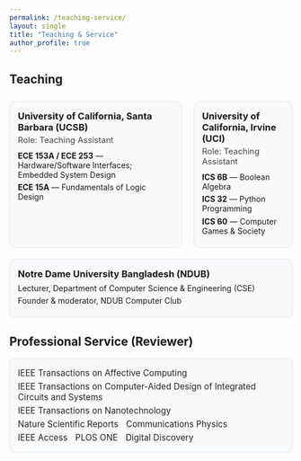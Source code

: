 ```yaml
---
permalink: /teaching-service/
layout: single
title: "Teaching & Service"
author_profile: true
---
```


<!-- Minimal, clean styling just for this page -->
<style>
.section{border:1px solid var(--footer-border,#e5e7eb);background:var(--footer-bg,#f8fafc);border-radius:10px;padding:14px;margin:.6rem 0}
.section h3{margin:.1rem 0 .25rem}
.role-line{font-size:.92rem;opacity:.8;margin:.1rem 0 .4rem}
.list{list-style:none;padding:0;margin:.25rem 0}
.list li{padding:.18rem 0}
.columns{display:grid;grid-template-columns:repeat(2,minmax(0,1fr));gap:14px}
@media (max-width:980px){.columns{grid-template-columns:1fr}}
.inline{margin:.2rem 0;font-size:.95rem}
.inline span{display:inline-block;margin:.15rem .6rem .15rem 0;opacity:.95}
</style>

## Teaching

<div class="columns">
  <div class="section">
    <h3>University of California, Santa Barbara (UCSB)</h3>
    <div class="role-line">Role: Teaching Assistant</div>
    <ul class="list">
      <li><strong>ECE 153A / ECE 253</strong> — Hardware/Software Interfaces; Embedded System Design</li>
      <li><strong>ECE 15A</strong> — Fundamentals of Logic Design</li>
    </ul>
  </div>

  <div class="section">
    <h3>University of California, Irvine (UCI)</h3>
    <div class="role-line">Role: Teaching Assistant</div>
    <ul class="list">
      <li><strong>ICS 6B</strong> — Boolean Algebra</li>
      <li><strong>ICS 32</strong> — Python Programming</li>
      <li><strong>ICS 60</strong> — Computer Games &amp; Society</li>
    </ul>
  </div>
</div>

<div class="section">
  <h3>Notre Dame University Bangladesh (NDUB)</h3>
  <ul class="list">
    <li>Lecturer, Department of Computer Science &amp; Engineering (CSE)</li>
    <li>Founder &amp; moderator, NDUB Computer Club</li>
  </ul>
</div>

## Professional Service (Reviewer)

<div class="section inline">
  <span>IEEE Transactions on Affective Computing</span>
  <span>IEEE Transactions on Computer-Aided Design of Integrated Circuits and Systems</span>
  <span>IEEE Transactions on Nanotechnology</span>
  <span>Nature Scientific Reports</span>
  <span>Communications Physics</span>
  <span>IEEE Access</span>
  <span>PLOS ONE</span>
  <span>Digital Discovery</span>
</div>

